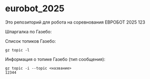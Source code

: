 # eurobot_2025

Это репозиторий для робота на соревнования ЕВРОБОТ 2025 123

Шпаргалка по Газебо:

Список топиков Газебо:

```
gz topic -l
```
Информация о топике Газебо (тип сообщения):

```
gz topic -i --topic <название>
12344
```
